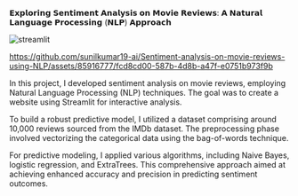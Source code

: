 𝗘𝘅𝗽𝗹𝗼𝗿𝗶𝗻𝗴 𝗦𝗲𝗻𝘁𝗶𝗺𝗲𝗻𝘁 𝗔𝗻𝗮𝗹𝘆𝘀𝗶𝘀 𝗼𝗻 𝗠𝗼𝘃𝗶𝗲 𝗥𝗲𝘃𝗶𝗲𝘄𝘀: 𝗔 𝗡𝗮𝘁𝘂𝗿𝗮𝗹 𝗟𝗮𝗻𝗴𝘂𝗮𝗴𝗲 𝗣𝗿𝗼𝗰𝗲𝘀𝘀𝗶𝗻𝗴 (𝗡𝗟𝗣) 𝗔𝗽𝗽𝗿𝗼𝗮𝗰𝗵

![streamlit](https://github.com/sunilkumar19-ai/Sentiment-analysis-on-movie-reviews-using-NLP/assets/85916777/0d3004d4-1ad0-4560-9ccb-4447e0098c35)



https://github.com/sunilkumar19-ai/Sentiment-analysis-on-movie-reviews-using-NLP/assets/85916777/fcd8cd00-587b-4d8b-a47f-e0751b973f9b


In this project, I developed sentiment analysis on movie reviews, employing Natural Language Processing (NLP) techniques. The goal was to create a website using Streamlit for interactive analysis.

To build a robust predictive model, I utilized a dataset comprising around 10,000 reviews sourced from the IMDb dataset. The preprocessing phase involved vectorizing the categorical data using the bag-of-words technique.

For predictive modeling, I applied various algorithms, including Naive Bayes, logistic regression, and ExtraTrees. This comprehensive approach aimed at achieving enhanced accuracy and precision in predicting sentiment outcomes.


